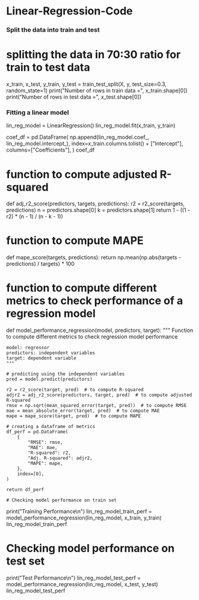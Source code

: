 # Linear-Regression-Code

### Split the data into train and test

# splitting the data in 70:30 ratio for train to test data

x_train, x_test, y_train, y_test = train_test_split(X, y, test_size=0.3, random_state=1)
print("Number of rows in train data =", x_train.shape[0])
print("Number of rows in test data =", x_test.shape[0])


### Fitting a linear model
lin_reg_model = LinearRegression()
lin_reg_model.fit(x_train, y_train)


coef_df = pd.DataFrame(
    np.append(lin_reg_model.coef_, lin_reg_model.intercept_),
    index=x_train.columns.tolist() + ["Intercept"],
    columns=["Coefficients"],
)
coef_df

# function to compute adjusted R-squared
def adj_r2_score(predictors, targets, predictions):
    r2 = r2_score(targets, predictions)
    n = predictors.shape[0]
    k = predictors.shape[1]
    return 1 - ((1 - r2) * (n - 1) / (n - k - 1))


# function to compute MAPE
def mape_score(targets, predictions):
    return np.mean(np.abs(targets - predictions) / targets) * 100


# function to compute different metrics to check performance of a regression model
def model_performance_regression(model, predictors, target):
    """
    Function to compute different metrics to check regression model performance

    model: regressor
    predictors: independent variables
    target: dependent variable
    """

    # predicting using the independent variables
    pred = model.predict(predictors)

    r2 = r2_score(target, pred)  # to compute R-squared
    adjr2 = adj_r2_score(predictors, target, pred)  # to compute adjusted R-squared
    rmse = np.sqrt(mean_squared_error(target, pred))  # to compute RMSE
    mae = mean_absolute_error(target, pred)  # to compute MAE
    mape = mape_score(target, pred)  # to compute MAPE

    # creating a dataframe of metrics
    df_perf = pd.DataFrame(
        {
            "RMSE": rmse,
            "MAE": mae,
            "R-squared": r2,
            "Adj. R-squared": adjr2,
            "MAPE": mape,
        },
        index=[0],
    )

    return df_perf
    
    # Checking model performance on train set
print("Training Performance\n")
lin_reg_model_train_perf = model_performance_regression(lin_reg_model, x_train, y_train)
lin_reg_model_train_perf

# Checking model performance on test set
print("Test Performance\n")
lin_reg_model_test_perf = model_performance_regression(lin_reg_model, x_test, y_test)
lin_reg_model_test_perf


